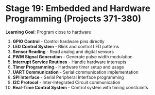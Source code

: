 # Stage 19: Embedded and Hardware Programming (Projects 371-380)

**Learning Goal**: Program close to hardware

1. **GPIO Control** - Control hardware pins directly
2. **LED Control System** - Blink and control LED patterns
3. **Sensor Reading** - Read analog and digital sensors
4. **PWM Signal Generation** - Generate pulse width modulation
5. **Interrupt Service Routines** - Handle hardware interrupts
6. **Timer Programming** - Hardware timer setup and usage
7. **UART Communication** - Serial communication implementation
8. **SPI Interface** - Serial Peripheral Interface programming
9. **I2C Protocol** - Inter-Integrated Circuit communication
10. **Real-Time Control System** - Control system with timing constraints
